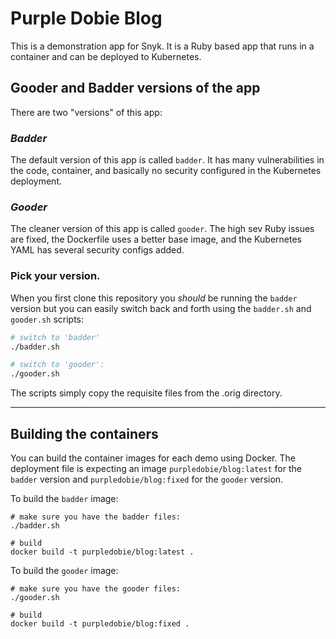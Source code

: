 # Purple Dobie Blog

This is a demonstration app for Snyk. It is a Ruby based app that runs in a container and can be deployed to Kubernetes.

## Gooder and Badder versions of the app

There are two "versions" of this app:

### _Badder_
The default version of this app is called `badder`. It has many vulnerabilities in the code, container, and basically no security configured in the Kubernetes deployment.

### _Gooder_
The cleaner version of this app is called `gooder`. The high sev Ruby issues are fixed, the Dockerfile uses a better base image, and the Kubernetes YAML has several security configs added.

### Pick your version.
When you first clone this repository you _should_ be running the `badder` version but you can easily switch back and forth using the `badder.sh` and `gooder.sh` scripts:

```bash
# switch to 'badder'
./badder.sh

# switch to 'gooder':
./gooder.sh
```

The scripts simply copy the requisite files from the .orig directory.

---

## Building the containers
You can build the container images for each demo using Docker. The deployment file is expecting an image `purpledobie/blog:latest` for the `badder` version and `purpledobie/blog:fixed` for the `gooder` version.

To build the `badder` image:
```
# make sure you have the badder files:
./badder.sh

# build
docker build -t purpledobie/blog:latest .
```
To build the `gooder` image:
```
# make sure you have the gooder files:
./gooder.sh

# build
docker build -t purpledobie/blog:fixed .
```
